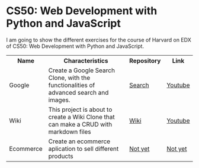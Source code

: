 # CS50: Web Development with Python and JavaScript
I am going to show the different exercises for the course of Harvard on EDX of CS50: Web Development with Python and JavaScript.

<table>
  <tr>
    <th>Name</th>
    <th>Characteristics</th>
    <th>Repository</th>
    <th>Link</th>
  </tr>
  <tr>
    <td>Google</td>
    <td>Create a Google Search Clone, with the functionalities of advanced search and images.</td>
    <td><a href="/search/">Search</a></td>
    <td><a href="https://youtu.be/bwXzvG7vxpQ">Youtube</a></td>
  </tr>
  <tr>
    <td>Wiki</td>
    <td>This project is about to create a Wiki Clone that can make a CRUD with markdown files</td>
    <td><a href="/wiki/">Wiki</a></td>
    <td><a href="https://www.youtube.com/watch?v=odPiu86oxnE&t=4s">Youtube</a></td>
  </tr>
  <tr>
    <td>Ecommerce</td>
    <td>Create an ecommerce aplication to sell different products</td>
    <td><a href="">Not yet</a></td>
    <td><a href="">Not yet</a></td>
  </tr>
</table>
